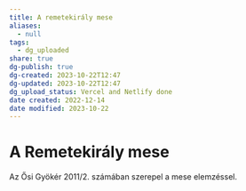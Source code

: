 ```yaml
---
title: A remetekirály mese
aliases:
  - null
tags:
  - dg_uploaded
share: true
dg-publish: true
dg-created: 2023-10-22T12:47
dg-updated: 2023-10-22T12:47
dg_upload_status: Vercel and Netlify done
date created: 2022-12-14
date modified: 2023-10-22
---
```


# A Remetekirály mese

Az Ősi Gyökér 2011/2. számában szerepel a mese elemzéssel.  